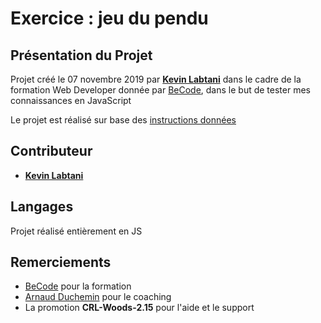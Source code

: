 # Exercice : jeu du pendu

## Présentation du Projet

Projet créé le 07 novembre 2019 par [**Kevin Labtani**](https://github.com/kevin-labtani) dans le cadre de la formation Web Developer donnée par [BeCode](https://www.becode.org/), dans le but de tester mes connaissances en JavaScript

Le projet est réalisé sur base des [instructions données](https://github.com/becodeorg/CRL-Woods-2.15/tree/master/Parcours/02-Colline/11-Javascript/3.pendu)


## Contributeur

- [**Kevin Labtani**](https://github.com/kevin-labtani)

## Langages

Projet réalisé entièrement en JS

## Remerciements

- [BeCode](https://www.becode.org/) pour la formation
- [Arnaud Duchemin](https://github.com/Cervant3s) pour le coaching
- La promotion **CRL-Woods-2.15** pour l'aide et le support
